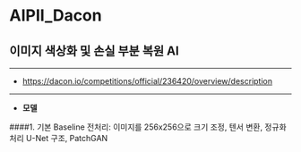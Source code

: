 # AIPII_Dacon
## 이미지 색상화 및 손실 부분 복원 AI

-----
+ <https://dacon.io/competitions/official/236420/overview/description>
-----

- **모델**
  
####1. 기본 Baseline
전처리: 이미지를 256x256으로 크기 조정, 텐서 변환, 정규화 처리
U-Net 구조, PatchGAN
